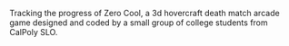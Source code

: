 Tracking the progress of Zero Cool, a 3d hovercraft death match arcade game designed and coded by a small group of college students from CalPoly SLO.